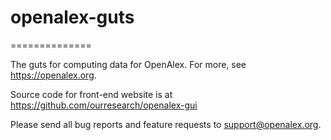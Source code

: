 # openalex-guts
==============

The guts for computing data for OpenAlex. For more, see https://openalex.org.

Source code for front-end website is at https://github.com/ourresearch/openalex-gui

Please send all bug reports and feature requests to support@openalex.org.
